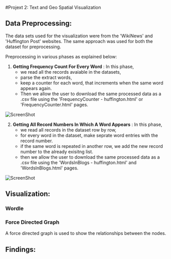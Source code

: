 #Projext 2: Text and Geo Spatial Visualization

## Data Preprocessing:

The data sets used for the visualization were from the 'WikiNews' and 'Huffington Post' websites.
The same approach was used for both the dataset for preprocessing.

Preprocessing in various phases as explained below:

1. **Getting Frequency Count For Every Word** : In this phase,
    - we read all the records avaiable in the datasets,
    - parse the extract words,
    - keep a counter for each word, that increments when the same word appears again.
    - Then we allow the user to download the same processed data as a .csv file using the 'FrequencyCounter - huffington.html' or 'FrequencyCounter.html' pages.
    
![ScreenShot](http://roshanrshetty.github.io/Project2.1/Images/preprocessing1.png)

2. **Getting All Record Numbers In Which A Word Appears** : In this phase,
    - we read all records in the dataset row by row,
    - for every word in the dataset, make seprate word entries with the record number.
    - if the same word is repeated in another row, we add the new record number to the already exisitng list.
    - then we allow the user to download the same processed data as a .csv file using the 'WordsInBlogs - huffington.html' and 'WordsInBlogs.html' pages.
   
![ScreenShot](http://roshanrshetty.github.io/Project2.1/Images/preprocessing2.png)    



## Visualization:
### Wordle

### Force Directed Graph
A force directed graph is used to show the relationships between the nodes.


## Findings:
